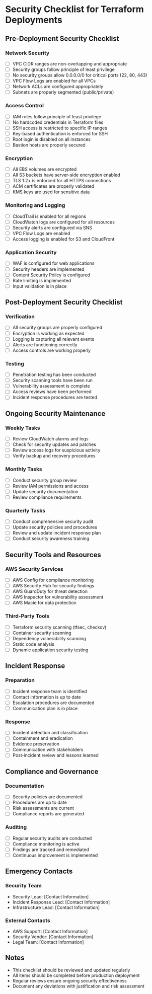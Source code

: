 # Security Checklist for Terraform Deployments

## Pre-Deployment Security Checklist

### Network Security
- [ ] VPC CIDR ranges are non-overlapping and appropriate
- [ ] Security groups follow principle of least privilege
- [ ] No security groups allow 0.0.0.0/0 for critical ports (22, 80, 443)
- [ ] VPC Flow Logs are enabled for all VPCs
- [ ] Network ACLs are configured appropriately
- [ ] Subnets are properly segmented (public/private)

### Access Control
- [ ] IAM roles follow principle of least privilege
- [ ] No hardcoded credentials in Terraform files
- [ ] SSH access is restricted to specific IP ranges
- [ ] Key-based authentication is enforced for SSH
- [ ] Root login is disabled on all instances
- [ ] Bastion hosts are properly secured

### Encryption
- [ ] All EBS volumes are encrypted
- [ ] All S3 buckets have server-side encryption enabled
- [ ] TLS 1.2+ is enforced for all HTTPS connections
- [ ] ACM certificates are properly validated
- [ ] KMS keys are used for sensitive data

### Monitoring and Logging
- [ ] CloudTrail is enabled for all regions
- [ ] CloudWatch logs are configured for all resources
- [ ] Security alerts are configured via SNS
- [ ] VPC Flow Logs are enabled
- [ ] Access logging is enabled for S3 and CloudFront

### Application Security
- [ ] WAF is configured for web applications
- [ ] Security headers are implemented
- [ ] Content Security Policy is configured
- [ ] Rate limiting is implemented
- [ ] Input validation is in place

## Post-Deployment Security Checklist

### Verification
- [ ] All security groups are properly configured
- [ ] Encryption is working as expected
- [ ] Logging is capturing all relevant events
- [ ] Alerts are functioning correctly
- [ ] Access controls are working properly

### Testing
- [ ] Penetration testing has been conducted
- [ ] Security scanning tools have been run
- [ ] Vulnerability assessment is complete
- [ ] Access reviews have been performed
- [ ] Incident response procedures are tested

## Ongoing Security Maintenance

### Weekly Tasks
- [ ] Review CloudWatch alarms and logs
- [ ] Check for security updates and patches
- [ ] Review access logs for suspicious activity
- [ ] Verify backup and recovery procedures

### Monthly Tasks
- [ ] Conduct security group review
- [ ] Review IAM permissions and access
- [ ] Update security documentation
- [ ] Review compliance requirements

### Quarterly Tasks
- [ ] Conduct comprehensive security audit
- [ ] Update security policies and procedures
- [ ] Review and update incident response plan
- [ ] Conduct security awareness training

## Security Tools and Resources

### AWS Security Services
- [ ] AWS Config for compliance monitoring
- [ ] AWS Security Hub for security findings
- [ ] AWS GuardDuty for threat detection
- [ ] AWS Inspector for vulnerability assessment
- [ ] AWS Macie for data protection

### Third-Party Tools
- [ ] Terraform security scanning (tfsec, checkov)
- [ ] Container security scanning
- [ ] Dependency vulnerability scanning
- [ ] Static code analysis
- [ ] Dynamic application security testing

## Incident Response

### Preparation
- [ ] Incident response team is identified
- [ ] Contact information is up to date
- [ ] Escalation procedures are documented
- [ ] Communication plan is in place

### Response
- [ ] Incident detection and classification
- [ ] Containment and eradication
- [ ] Evidence preservation
- [ ] Communication with stakeholders
- [ ] Post-incident review and lessons learned

## Compliance and Governance

### Documentation
- [ ] Security policies are documented
- [ ] Procedures are up to date
- [ ] Risk assessments are current
- [ ] Compliance reports are generated

### Auditing
- [ ] Regular security audits are conducted
- [ ] Compliance monitoring is active
- [ ] Findings are tracked and remediated
- [ ] Continuous improvement is implemented

## Emergency Contacts

### Security Team
- Security Lead: [Contact Information]
- Incident Response Lead: [Contact Information]
- Infrastructure Lead: [Contact Information]

### External Contacts
- AWS Support: [Contact Information]
- Security Vendor: [Contact Information]
- Legal Team: [Contact Information]

## Notes

- This checklist should be reviewed and updated regularly
- All items should be completed before production deployment
- Regular reviews ensure ongoing security effectiveness
- Document any deviations with justification and risk assessment
